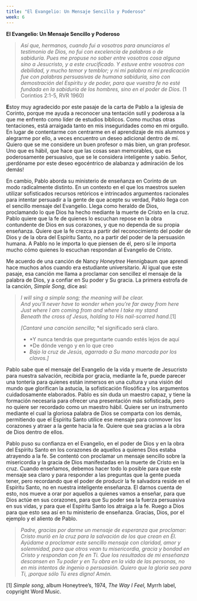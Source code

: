 ```yaml
---
title: "El Evangelio: Un Mensaje Sencillo y Poderoso"
week: 6
---
```


**El Evangelio: Un Mensaje Sencillo y Poderoso**

> *Así que, hermanos, cuando fui a vosotros para anunciaros el
> testimonio de Dios, no fui con excelencia de palabras o de
> sabiduría. Pues me propuse no saber entre vosotros cosa alguna sino a
> Jesucristo, y a este crucificado. Y estuve entre vosotros con
> debilidad, y mucho temor y temblor; y ni mi palabra ni mi predicación
> fue con palabras persuasivas de humana sabiduría, sino con
> demostración del Espíritu y de poder, para que vuestra fe no esté
> fundada en la sabiduría de los hombres, sino en el poder de Dios.* (1
> Corintios 2:1-5, RVR 1960)

**E**stoy muy agradecido por este pasaje de la carta de Pablo a la
iglesia de Corinto, porque me ayuda a reconocer una tentación sutil y
poderosa a la que me enfrento como líder de estudios bíblicos. Como
muchas otras tentaciones, está arraigada tanto en mis inseguridades como
en mi orgullo. En lugar de contentarme con centrarme en el aprendizaje
de mis alumnos y alegrarme por ello, a veces encuentro un deseo
adicional dentro de mí. Quiero que se me considere un buen profesor o
más bien, un gran profesor. Uno que es hábil, que hace que las cosas
sean memorables, que es poderosamente persuasivo, que se le considera
inteligente y sabio. Señor, ¡perdóname por este deseo egocéntrico de
alabanza y admiración de los demás!

En cambio, Pablo aborda su ministerio de enseñanza en Corinto de un modo
radicalmente distinto. En un contexto en el que los maestros suelen
utilizar sofisticados recursos retóricos e intrincados argumentos
racionales para intentar persuadir a la gente de que acepte su verdad,
Pablo llega con el sencillo mensaje del Evangelio. Llega como heraldo de
Dios, proclamando lo que Dios ha hecho mediante la muerte de Cristo en
la cruz. Pablo quiere que la fe de quienes lo escuchan repose en la obra
contundente de Dios en sus corazones, y que no dependa de su propia
enseñanza. Quiere que la fe crezca a partir del reconocimiento del poder
de Dios y de la obra del Espíritu Santo, no a partir del poder de la
persuasión humana. A Pablo no le importa lo que piensen de él, pero sí
le importa mucho cómo quienes lo escuchan respondan al Evangelio de
Cristo.

Me acuerdo de una canción de Nancy *Honeytree* Hennigbaum que aprendí
hace muchos años cuando era estudiante universitario. Al igual que este
pasaje, esa canción me llama a proclamar con sencillez el mensaje de la
palabra de Dios, y a confiar en Su poder y Su gracia. La primera estrofa
de la canción, *Simple Song*, dice así:

> *I will sing a simple song; the meaning will be clear.  
> And you’ll never have to wonder when you’re far away from here  
> Just where I am coming from and where I take my stand  
> Beneath the cross of Jesus, holding to His nail-scarred hand.*[1]
>
> *\[Cantaré una canción sencilla*; *el significado será claro.  
> * *Y nunca tendrás que preguntarte cuando estés lejos de aquí  
> * *De dónde vengo y en lo que creo  
> * *Bajo la cruz de Jesús, agarrado a Su mano marcada por los
> clavos.\]*

Pablo sabe que el mensaje del Evangelio de la vida y muerte de
Jesucristo para nuestra salvación, recibida por gracia, mediante la fe,
puede parecer una tontería para quienes están inmersos en una cultura y
una visión del mundo que glorifican la astucia, la sofisticación
filosófica y los argumentos cuidadosamente elaborados. Pablo es sin duda
un maestro capaz, y tiene la formación necesaria para ofrecer una
presentación más sofisticada, pero no quiere ser recordado como un
maestro hábil. Quiere ser un instrumento mediante el cual la gloriosa
palabra de Dios se comparta con los demás, permitiendo que el Espíritu
Santo utilice ese mensaje para conmover los corazones y atraer a la
gente hacia la fe. Quiere que sea gracias a la obra de Dios dentro de
ellos.

Pablo puso su confianza en el Evangelio, en el poder de Dios y en la
obra del Espíritu Santo en los corazones de aquellos a quienes Dios
estaba atrayendo a la fe. Se contentó con proclamar un mensaje sencillo
sobre la misericordia y la gracia de Dios manifestadas en la muerte de
Cristo en la cruz. Cuando enseñamos, debemos hacer todo lo posible para
que este mensaje sea claro y para responder a las preguntas que la gente
pueda tener, pero recordando que el poder de producir la fe salvadora
reside en el Espíritu Santo, no en nuestra inteligente enseñanza. El
darnos cuenta de esto, nos mueve a orar por aquellos a quienes vamos a
enseñar, para que Dios actúe en sus corazones, para que Su poder sea la
fuerza persuasiva en sus vidas, y para que el Espíritu Santo los atraiga
a la fe. Ruego a Dios para que esto sea así en tu ministerio de
enseñanza. Gracias, Dios, por el ejemplo y el aliento de Pablo.

> *Padre, gracias por darme un mensaje de esperanza que proclamar:
> Cristo murió en la cruz para la salvación de los que crean en Él.
> Ayúdame a proclamar este sencillo mensaje con claridad, amor y
> solemnidad, para que otros vean tu misericordia, gracia y bondad en
> Cristo y respondan con fe en Ti. Que los resultados de mi enseñanza
> descansen en Tu poder y en Tu obra en la vida de las personas, no en
> mis intentos de ingenio o persuasión. Quiero que la gloria sea para
> Ti, ¡porque sólo Tú eres digno! Amén.*

[1] *Simple song*, album Honeytree’s, 1974, *The Way I Feel,* Myrrh
label, copyright Word Music.
